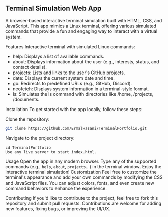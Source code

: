 ## Terminal Simulation Web App
A browser-based interactive terminal simulation built with HTML, CSS, and JavaScript. This app mimics a Linux terminal, offering various simulated commands that provide a fun and engaging way to interact with a virtual system.

Features
Interactive terminal with simulated Linux commands:
 - help: Displays a list of available commands.
 - about: Displays information about the user (e.g., interests, status, and contact details).
 - projects: Lists and links to the user's GitHub projects.
 - date: Displays the current system date and time.
 - go: Redirects to predefined URLs (e.g., GitHub, Discord).
 - neofetch: Displays system information in a terminal-style format.
 - ls: Simulates the ls command with directories like /home, /projects, /documents.

Installation
To get started with the app locally, follow these steps:

Clone the repository:

```bash
git clone https://github.com/ErmalHasani/TerminalPortfolio.git
```
Navigate to the project directory:
```
cd TerminalPortfolio
Use any live server to start index.html.
```

Usage
Open the app in any modern browser.
Type any of the supported commands (e.g., ```help```, ```about```, ```projects```...) in the terminal window.
Enjoy the interactive terminal simulation!
Customization
Feel free to customize the terminal's appearance and add your own commands by modifying the CSS and JavaScript files. You can adjust colors, fonts, and even create new command behaviors to enhance the experience.

Contributing
If you'd like to contribute to the project, feel free to fork this repository and submit pull requests. Contributions are welcome for adding new features, fixing bugs, or improving the UI/UX.
